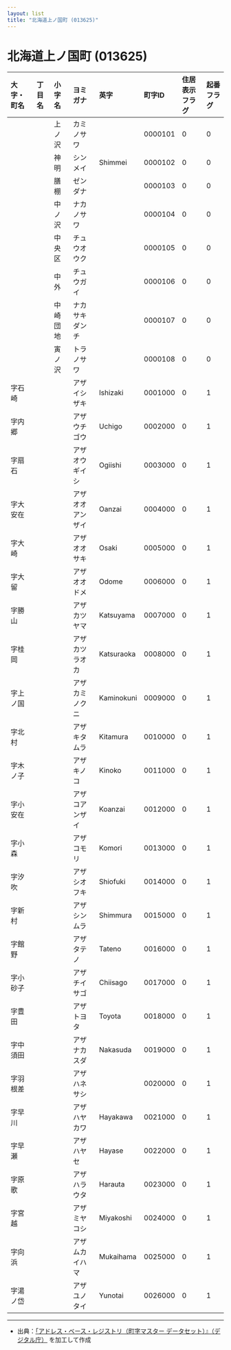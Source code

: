 ```yaml
---
layout: list
title: "北海道上ノ国町 (013625)"
---
```


# 北海道上ノ国町 (013625)

| 大字・町名 | 丁目名 | 小字名 | ヨミガナ | 英字 | 町字ID | 住居表示フラグ | 起番フラグ |
|:---|:---|:---|:---|:---|:---|:---|:---|
|  |  | 上ノ沢 |   カミノサワ |  | 0000101 | 0 | 0 |
|  |  | 神明 |   シンメイ | Shimmei | 0000102 | 0 | 0 |
|  |  | 膳棚 |   ゼンダナ |  | 0000103 | 0 | 0 |
|  |  | 中ノ沢 |   ナカノサワ |  | 0000104 | 0 | 0 |
|  |  | 中央区 |   チュウオウク |  | 0000105 | 0 | 0 |
|  |  | 中外 |   チュウガイ |  | 0000106 | 0 | 0 |
|  |  | 中崎団地 |   ナカサキダンチ |  | 0000107 | 0 | 0 |
|  |  | 寅ノ沢 |   トラノサワ |  | 0000108 | 0 | 0 |
| 字石崎 |  |  | アザイシザキ   | Ishizaki | 0001000 | 0 | 1 |
| 字内郷 |  |  | アザウチゴウ   | Uchigo | 0002000 | 0 | 1 |
| 字扇石 |  |  | アザオウギイシ   | Ogiishi | 0003000 | 0 | 1 |
| 字大安在 |  |  | アザオオアンザイ   | Oanzai | 0004000 | 0 | 1 |
| 字大崎 |  |  | アザオオサキ   | Osaki | 0005000 | 0 | 1 |
| 字大留 |  |  | アザオオドメ   | Odome | 0006000 | 0 | 1 |
| 字勝山 |  |  | アザカツヤマ   | Katsuyama | 0007000 | 0 | 1 |
| 字桂岡 |  |  | アザカツラオカ   | Katsuraoka | 0008000 | 0 | 1 |
| 字上ノ国 |  |  | アザカミノクニ   | Kaminokuni | 0009000 | 0 | 1 |
| 字北村 |  |  | アザキタムラ   | Kitamura | 0010000 | 0 | 1 |
| 字木ノ子 |  |  | アザキノコ   | Kinoko | 0011000 | 0 | 1 |
| 字小安在 |  |  | アザコアンザイ   | Koanzai | 0012000 | 0 | 1 |
| 字小森 |  |  | アザコモリ   | Komori | 0013000 | 0 | 1 |
| 字汐吹 |  |  | アザシオフキ   | Shiofuki | 0014000 | 0 | 1 |
| 字新村 |  |  | アザシンムラ   | Shimmura | 0015000 | 0 | 1 |
| 字館野 |  |  | アザタテノ   | Tateno | 0016000 | 0 | 1 |
| 字小砂子 |  |  | アザチイサゴ   | Chiisago | 0017000 | 0 | 1 |
| 字豊田 |  |  | アザトヨタ   | Toyota | 0018000 | 0 | 1 |
| 字中須田 |  |  | アザナカスダ   | Nakasuda | 0019000 | 0 | 1 |
| 字羽根差 |  |  | アザハネサシ   |  | 0020000 | 0 | 1 |
| 字早川 |  |  | アザハヤカワ   | Hayakawa | 0021000 | 0 | 1 |
| 字早瀬 |  |  | アザハヤセ   | Hayase | 0022000 | 0 | 1 |
| 字原歌 |  |  | アザハラウタ   | Harauta | 0023000 | 0 | 1 |
| 字宮越 |  |  | アザミヤコシ   | Miyakoshi | 0024000 | 0 | 1 |
| 字向浜 |  |  | アザムカイハマ   | Mukaihama | 0025000 | 0 | 1 |
| 字湯ノ岱 |  |  | アザユノタイ   | Yunotai | 0026000 | 0 | 1 |

---

- 出典：[「アドレス・ベース・レジストリ（町字マスター データセット）』（デジタル庁）](https://www.digital.go.jp/policies/base_registry_address/) を加工して作成
